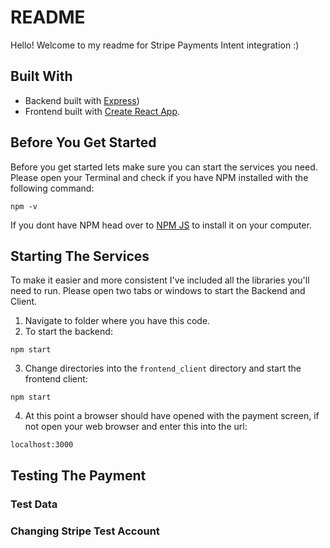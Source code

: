 # README
Hello! Welcome to my readme for Stripe Payments Intent integration :)

## Built With
* Backend built with [Express](http://expressjs.com))
* Frontend built with [Create React App](https://create-react-app.dev).

## Before You Get Started
Before you get started lets make sure you can start the services you need. Please open your Terminal and check if you have NPM installed with the following command:

```npm -v```

If you dont have NPM head over to [NPM JS](https://www.npmjs.com/get-npm) to install it on your computer.

## Starting The Services
To make it easier and more consistent I've included all the libraries you'll need to run. Please open two tabs or windows to start the Backend and Client.

1. Navigate to folder where you have this code.
2. To start the backend:
```
npm start
```
3. Change directories into the `frontend_client` directory and start the frontend client:
```
npm start
```
4. At this point a browser should have opened with the payment screen, if not open your web browser and enter this into the url:
```
localhost:3000
```


## Testing The Payment
### Test Data
### Changing Stripe Test Account
